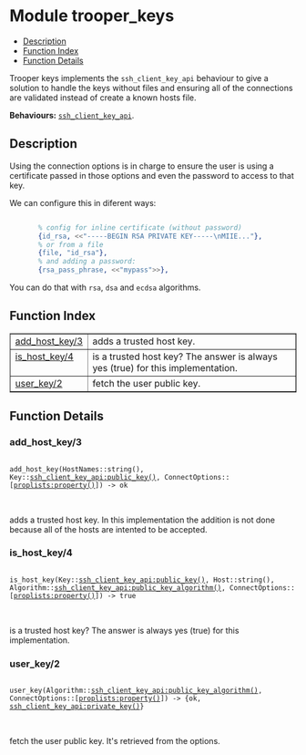

# Module trooper_keys #
* [Description](#description)
* [Function Index](#index)
* [Function Details](#functions)

Trooper keys implements the `ssh_client_key_api` behaviour to give a
solution to handle the keys without files and ensuring all of the
connections are validated instead of create a known hosts file.

__Behaviours:__ [`ssh_client_key_api`](ssh_client_key_api.md).

<a name="description"></a>

## Description ##

Using the connection options is in charge to ensure the user is using
a certificate passed in those options and even the password to access
to that key.

We can configure this in diferent ways:

```erlang

       % config for inline certificate (without password)
       {id_rsa, <<"-----BEGIN RSA PRIVATE KEY-----\nMIIE..."},
       % or from a file
       {file, "id_rsa"},
       % and adding a password:
       {rsa_pass_phrase, <<"mypass">>},
```

You can do that with `rsa`, `dsa` and `ecdsa` algorithms.<a name="index"></a>

## Function Index ##


<table width="100%" border="1" cellspacing="0" cellpadding="2" summary="function index"><tr><td valign="top"><a href="#add_host_key-3">add_host_key/3</a></td><td>adds a trusted host key.</td></tr><tr><td valign="top"><a href="#is_host_key-4">is_host_key/4</a></td><td>is a trusted host key? The answer is always yes (true) for this
implementation.</td></tr><tr><td valign="top"><a href="#user_key-2">user_key/2</a></td><td>fetch the user public key.</td></tr></table>


<a name="functions"></a>

## Function Details ##

<a name="add_host_key-3"></a>

### add_host_key/3 ###

<pre><code>
add_host_key(HostNames::string(), Key::<a href="ssh_client_key_api.md#type-public_key">ssh_client_key_api:public_key()</a>, ConnectOptions::[<a href="proplists.md#type-property">proplists:property()</a>]) -&gt; ok
</code></pre>
<br />

adds a trusted host key. In this implementation the addition is not done
because all of the hosts are intented to be accepted.

<a name="is_host_key-4"></a>

### is_host_key/4 ###

<pre><code>
is_host_key(Key::<a href="ssh_client_key_api.md#type-public_key">ssh_client_key_api:public_key()</a>, Host::string(), Algorithm::<a href="ssh_client_key_api.md#type-public_key_algorithm">ssh_client_key_api:public_key_algorithm()</a>, ConnectOptions::[<a href="proplists.md#type-property">proplists:property()</a>]) -&gt; true
</code></pre>
<br />

is a trusted host key? The answer is always yes (true) for this
implementation.

<a name="user_key-2"></a>

### user_key/2 ###

<pre><code>
user_key(Algorithm::<a href="ssh_client_key_api.md#type-public_key_algorithm">ssh_client_key_api:public_key_algorithm()</a>, ConnectOptions::[<a href="proplists.md#type-property">proplists:property()</a>]) -&gt; {ok, <a href="ssh_client_key_api.md#type-private_key">ssh_client_key_api:private_key()</a>}
</code></pre>
<br />

fetch the user public key. It's retrieved from the options.

